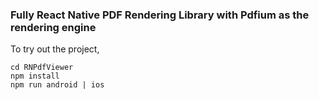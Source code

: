 ### Fully React Native PDF Rendering Library with Pdfium as the rendering engine

To try out the project,

```
cd RNPdfViewer
npm install
npm run android | ios
```